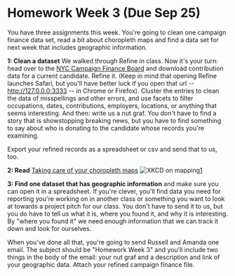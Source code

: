 # Homework Week 3 (Due Sep 25)

You have three assignments this week. You're going to clean one campaign finance data set, read a bit about choropleth maps and find a data set for next week that includes geographic information.<!--more-->

**1: Clean a dataset**
We walked through Refine in class. Now it's your turn: head over to the <a href="http://www.nyccfb.info/searchabledb/">NYC Campaign Finance Board</a> and download contribution data for a current candidate. Refine it. (Keep in mind that opening Refine launches Safari, but you'll have better luck if you open that url -- http://127.0.0.0:3333 -- in Chrome or Firefox). Cluster the entries to clean the data of misspellings and other errors, and use facets to filter occupations, dates, contributions, employers, locations, or anything that seems interesting. And then: write us a nut graf. You don't have to find a story that is showstopping breaking news, but you have to find something to say about who is donating to the candidate whose records you're examining.

Export your refined records as a spreadsheet or csv and send that to us, too.

**2: Read** <a href="http://vis4.net/blog/posts/choropleth-maps/">Taking care of your choropleth maps</a>
![XKCD on mapping](http://imgs.xkcd.com/comics/heatmap.png)[1]


**3: Find one dataset that has geographic information** and make sure you can open it in a spreadsheet. If you're clever, you'll find data you need for reporting you're working on in another class or something you want to look at towards a project pitch for our class. You don't have to send it to us, but you do have to tell us what it is, where you found it, and why it is interesting. By "where you found it" we need enough information that we can track it down and look for ourselves.

When you've done all that, you're going to send Russell and Amanda one email. The subject should be "Homework Week 3" and you'll include two things in the body of the email: your nut graf and a description and link of your geographic data. Attach your refined campaign finance file.


 [1]: http://xkcd.com/1138/

